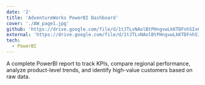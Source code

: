 ```yaml
---
date: '2'
title: 'AdventureWorks PowerBI Dashboard'
cover: './AW_page1.jpg'
github: 'https://drive.google.com/file/d/1tJTLvNAolBtPHngvwLkKTDFnhSIx6utb/view'
external: 'https://drive.google.com/file/d/1tJTLvNAolBtPHngvwLkKTDFnhSIx6utb/view'
tech:
  - PowerBI
---
```


A complete PowerBI report to track KPIs, compare regional performance, analyze product-level trends, and identify high-value customers based on raw data.
